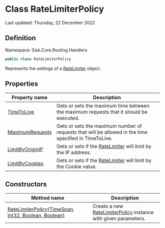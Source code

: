 # Class RateLimiterPolicy
Last updated: Thursday, 22 December 2022

## Definition
Namespace: Sisk.Core.Routing.Handlers

```csharp
public class RateLimiterPolicy
```

Represents the settings of a [RateLimiter](/spec/Sisk/Core/Routing/Handlers/RateLimiter) object.

## Properties

| Property name | Description |
| --- | --- |
| [TimeToLive](/spec/Sisk/Core/Routing/Handlers/RateLimiterPolicy/TimeToLive) | Gets or sets the maximum time between the maximum requests that it should be executed. | 
| [MaximumRequests](/spec/Sisk/Core/Routing/Handlers/RateLimiterPolicy/MaximumRequests) | Gets or sets the maximum number of requests that will be allowed in the time specified in TimeToLive. | 
| [LimitByOriginIP](/spec/Sisk/Core/Routing/Handlers/RateLimiterPolicy/LimitByOriginIP) | Gets or sets if the [RateLimiter](/spec/Sisk/Core/Routing/Handlers/RateLimiter) will limit by the IP address. | 
| [LimitByCookies](/spec/Sisk/Core/Routing/Handlers/RateLimiterPolicy/LimitByCookies) | Gets or sets if the [RateLimiter](/spec/Sisk/Core/Routing/Handlers/RateLimiter) will limit by the Cookie value. | 

## Constructors

| Method name | Description |
| --- | --- |
| [RateLimiterPolicy(TimeSpan, Int32, Boolean, Boolean)](/spec/Sisk/Core/Routing/Handlers/RateLimiterPolicy/_ctor--TimeSpan-Int32-Boolean-Boolean) | Create a new [RateLimiterPolicy](/spec/Sisk/Core/Routing/Handlers/RateLimiterPolicy) instance with given parameters. | 

